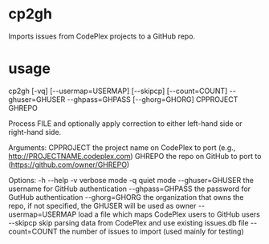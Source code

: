 cp2gh
=====

Imports issues from CodePlex projects to a GitHub repo.

usage
=====
cp2gh [-vq] [--usermap=USERMAP] [--skipcp] [--count=COUNT] --ghuser=GHUSER --ghpass=GHPASS [--ghorg=GHORG] CPPROJECT GHREPO


Process FILE and optionally apply correction to either left-hand side or
right-hand side.


Arguments:
  CPPROJECT        the project name on CodePlex to port (e.g., http://PROJECTNAME.codeplex.com)
  GHREPO           the repo on GitHub to port to (https://github.com/owner/GHREPO)

Options:
  -h --help
  -v                verbose mode
  -q                quiet mode
  --ghuser=GHUSER   the username for GitHub authentication
  --ghpass=GHPASS   the password for GutHub authentication
  --ghorg=GHORG     the organization that owns the repo, if not specified, the GHUSER will be used as owner
  --usermap=USERMAP load a file which maps CodePlex users to GitHub users
  --skipcp          skip parsing data from CodePlex and use existing issues.db file
  --count=COUNT     the number of issues to import (used mainly for testing)
